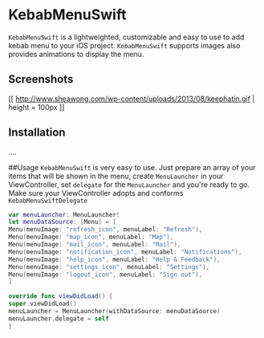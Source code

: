 # KebabMenuSwift

`KebabMenuSwift` is a lightweighted, customizable and easy to use to add kebab menu to your iOS project.
`KebabMenuSwift` supports images also provides animations to display the menu.

## Screenshots

[[ http://www.sheawong.com/wp-content/uploads/2013/08/keephatin.gif | height = 100px ]]

## Installation
....

##Usage
`KebabMenuSwift` is very easy to use. Just prepare an array of your items that will be shown in the menu, create `MenuLauncher` in your ViewController, set `delegate` for the `MenuLauncher` and you're ready to go.
Make sure your ViewController adopts and conforms `KebabMenuSwiftDelegate`

```Swift
var menuLauncher: MenuLauncher!
let menuDataSource: [Menu] = [
Menu(menuImage: "refresh_icon", menuLabel: "Refresh"),
Menu(menuImage: "map_icon", menuLabel: "Map"),
Menu(menuImage: "mail_icon", menuLabel: "Mail"),
Menu(menuImage: "notification_icon", menuLabel: "Notifications"),
Menu(menuImage: "help_icon", menuLabel: "Help & Feedback"),
Menu(menuImage: "settings_icon", menuLabel: "Settings"),
Menu(menuImage: "logout_icon", menuLabel: "Sign out"),
]

override func viewDidLoad() {
super.viewDidLoad()
menuLauncher = MenuLauncher(withDataSource: menuDataSource)
menuLauncher.delegate = self
}

```
